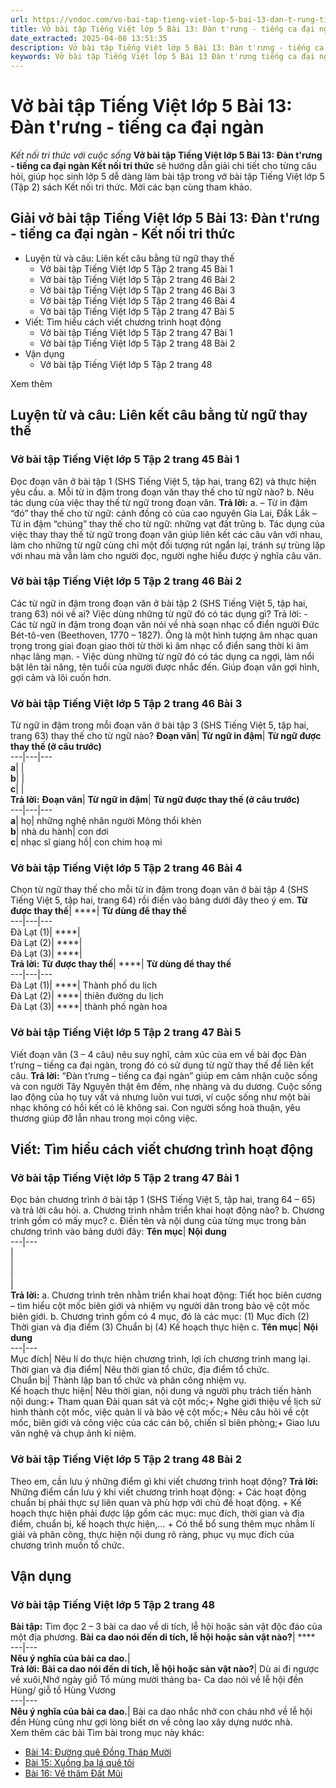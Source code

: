 ```yaml
---
url: https://vndoc.com/vo-bai-tap-tieng-viet-lop-5-bai-13-dan-t-rung-tieng-ca-dai-ngan-339639
title: Vở bài tập Tiếng Việt lớp 5 Bài 13: Đàn t'rưng - tiếng ca đại ngàn - Kết nối tri thức với cuộc sống - VnDoc.com
date_extracted: 2025-04-08 13:51:35
description: Vở bài tập Tiếng Việt lớp 5 Bài 13: Đàn t'rưng - tiếng ca đại ngàn Kết nối tri thức được biên soạn nhằm giúp các em HS nhanh chóng hiểu bài và đạt kết quả tốt trong học tập môn Tiếng Việt lớp 5 sách Kết nối tri thức mới.
keywords: Vở bài tập Tiếng Việt lớp 5 Bài 13 Đàn t'rưng tiếng ca đại ngàn,giải vở bài tập tiếng việt 5 kết nối bài 13 tập 2,giải vbt tiếng tiếng 5 kết nối trang 45 tập 2,giải vbt tiếng việt 5 kết nối Đàn t'rưng tiếng ca đại ngàn,vbt tiếng việt 5 kết nối tập 2,bài 13 Đàn t'rưng tiếng ca đại ngàn
---
```


# Vở bài tập Tiếng Việt lớp 5 Bài 13: Đàn t'rưng - tiếng ca đại ngàn
 _Kết nối tri thức với cuộc sống_
**Vở bài tập Tiếng Việt lớp 5 Bài 13: Đàn t'rưng - tiếng ca đại ngàn Kết nối tri thức** sẽ hướng dẫn giải chi tiết cho từng câu hỏi, giúp học sinh lớp 5 dễ dàng làm bài tập trong vở bài tập Tiếng Việt lớp 5 \(Tập 2\)  sách Kết nối tri thức. Mời các bạn cùng tham khảo.
## Giải vở bài tập Tiếng Việt lớp 5 Bài 13: Đàn t'rưng - tiếng ca đại ngàn - Kết nối tri thức
  * Luyện từ và câu: Liên kết câu bằng từ ngữ thay thế
    * Vở bài tập Tiếng Việt lớp 5 Tập 2 trang 45 Bài 1
    * Vở bài tập Tiếng Việt lớp 5 Tập 2 trang 46 Bài 2
    * Vở bài tập Tiếng Việt lớp 5 Tập 2 trang 46 Bài 3
    * Vở bài tập Tiếng Việt lớp 5 Tập 2 trang 46 Bài 4
    * Vở bài tập Tiếng Việt lớp 5 Tập 2 trang 47 Bài 5
  * Viết: Tìm hiểu cách viết chương trình hoạt động
    * Vở bài tập Tiếng Việt lớp 5 Tập 2 trang 47 Bài 1
    * Vở bài tập Tiếng Việt lớp 5 Tập 2 trang 48 Bài 2
  * Vận dụng
    * Vở bài tập Tiếng Việt lớp 5 Tập 2 trang 48

Xem thêm
## Luyện từ và câu: Liên kết câu bằng từ ngữ thay thế
### Vở bài tập Tiếng Việt lớp 5 Tập 2 trang 45 Bài 1
Đọc đoạn văn ở bài tập 1 \(SHS Tiếng Việt 5, tập hai, trang 62\) và thực hiện yêu cầu.
a. Mỗi từ in đậm trong đoạn văn thay thế cho từ ngữ nào?
b. Nêu tác dụng của việc thay thế từ ngữ trong đoạn văn.
**Trả lời:**
a.
– Từ in đậm “đó” thay thế cho từ ngữ: cánh đồng cỏ của cao nguyên Gia Lai, Đắk Lắk
– Từ in đậm “chúng” thay thế cho từ ngữ: những vạt đất trũng
b. Tác dụng của việc thay thay thế từ ngữ trong đoạn văn giúp liên kết các câu văn với nhau, làm cho những từ ngữ cùng chỉ một đối tượng rút ngắn lại, tránh sự trùng lặp với nhau mà vẫn làm cho người đọc, người nghe hiểu được ý nghĩa câu văn.
### Vở bài tập Tiếng Việt lớp 5 Tập 2 trang 46 Bài 2
Các từ ngữ in đậm trong đoạn văn ở bài tập 2 \(SHS Tiếng Việt 5, tập hai, trang 63\) nói về ai? Việc dùng những từ ngữ đó có tác dụng gì?
Trả lời:
\- Các từ ngữ in đậm trong đoạn văn nói về nhà soạn nhạc cổ điển người Đức Bét-tô-ven \(Beethoven, 1770 – 1827\). Ông là một hình tượng âm nhạc quan trọng trong giai đoạn giao thời từ thời kì âm nhạc cổ điển sang thời kì âm nhạc lãng mạn.
\- Việc dùng những từ ngữ đó có tác dụng ca ngợi, làm nổi bật lên tài năng, tên tuổi của người được nhắc đến. Giúp đoạn văn gợi hình, gợi cảm và lôi cuốn hơn.
### Vở bài tập Tiếng Việt lớp 5 Tập 2 trang 46 Bài 3
Từ ngữ in đậm trong mỗi đoạn văn ở bài tập 3 \(SHS Tiếng Việt 5, tập hai, trang 63\) thay thế cho từ ngữ nào?
**Đoạn văn**| **Từ ngữ in đậm**| **Từ ngữ được thay thế \(ở câu trước\)**  
---|---|---  
**a**| |   
**b**| |   
**c**| |   
**Trả lời:**
**Đoạn văn**| **Từ ngữ in đậm**| **Từ ngữ được thay thế \(ở câu trước\)**  
---|---|---  
**a**|  họ| những nghệ nhân người Mông thổi khèn  
**b**|  nhà du hành| con dơi  
**c**|  nhạc sĩ giang hồ| con chim hoạ mi  
### Vở bài tập Tiếng Việt lớp 5 Tập 2 trang 46 Bài 4
Chọn từ ngữ thay thế cho mỗi từ in đậm trong đoạn văn ở bài tập 4 \(SHS Tiếng Việt 5, tập hai, trang 64\) rồi điền vào bảng dưới đây theo ý em.
**Từ được thay thế**| ****| **Từ dùng để thay thế**  
---|---|---  
Đà Lạt \(1\)| ****|   
Đà Lạt \(2\)| ****|   
Đà Lạt \(3\)| ****|   
**Trả lời:**
**Từ được thay thế**| ****| **Từ dùng để thay thế**  
---|---|---  
Đà Lạt \(1\)| ****|  Thành phố du lịch  
Đà Lạt \(2\)| ****|  thiên đường du lịch  
Đà Lạt \(3\)| ****|  thành phố ngàn hoa  
### Vở bài tập Tiếng Việt lớp 5 Tập 2 trang 47 Bài 5
Viết đoạn văn \(3 – 4 câu\) nêu suy nghĩ, cảm xúc của em về bài đọc Đàn t’rưng – tiếng ca đại ngàn, trong đó có sử dụng từ ngữ thay thế để liên kết câu.
**Trả lời:**
“Đàn t’rưng – tiếng ca đại ngàn” giúp em cảm nhận cuộc sống và con người Tây Nguyên thật êm đềm, nhẹ nhàng và du dương. Cuộc sống lao động của họ tuy vất vả nhưng luôn vui tươi, ví cuộc sống như một bài nhạc không có hồi kết có lẽ không sai. Con người sống hoà thuận, yêu thương giúp đỡ lẫn nhau trong mọi công việc.
## Viết: Tìm hiểu cách viết chương trình hoạt động
### Vở bài tập Tiếng Việt lớp 5 Tập 2 trang 47 Bài 1
Đọc bản chương trình ở bài tập 1 \(SHS Tiếng Việt 5, tập hai, trang 64 – 65\) và trả lời câu hỏi.
a. Chương trình nhằm triển khai hoạt động nào?
b. Chương trình gồm có mấy mục?
c. Điền tên và nội dung của từng mục trong bản chương trình vào bảng dưới đây:
**Tên mục**| **Nội dung**  
---|---  
|   
|   
|   
|   
**Trả lời:**
a. Chương trình trên nhằm triển khai hoạt động: Tiết học biên cương – tìm hiểu cột mốc biên giới và nhiệm vụ người dân trong bảo vệ cột mốc biên giới.
b. Chương trình gồm có 4 mục, đó là các mục:
\(1\) Mục đích
\(2\) Thời gian và địa điểm
\(3\) Chuẩn bị
\(4\) Kế hoạch thực hiện
c.
**Tên mục**| **Nội dung**  
---|---  
Mục đích| Nêu lí do thực hiện chương trình, lợi ích chương trình mang lại.  
Thời gian và địa điểm| Nêu thời gian tổ chức, địa điểm tổ chức.  
Chuẩn bị| Thành lập ban tổ chức và phân công nhiệm vụ.  
Kế hoạch thực hiện| Nêu thời gian, nội dung và người phụ trách tiến hành nội dung:\+ Tham quan Đài quan sát và cột mốc;\+ Nghe giới thiệu về lịch sử hình thành cột mốc, việc quản lí và bảo vệ cột mốc;\+ Nêu câu hỏi về cột mốc, biên giới và công việc của các cán bộ, chiến sĩ biên phòng;\+ Giao lưu văn nghệ và chụp ảnh kỉ niệm.  
### Vở bài tập Tiếng Việt lớp 5 Tập 2 trang 48 Bài 2
Theo em, cần lưu ý những điểm gì khi viết chương trình hoạt động?
**Trả lời:**
Những điểm cần lưu ý khi viết chương trình hoạt động:
\+ Các hoạt động chuẩn bị phải thực sự liên quan và phù hợp với chủ đề hoạt động.
\+ Kế hoạch thực hiện phải được lập gồm các mục: mục đích, thời gian và địa điểm, chuẩn bị, kế hoạch thực hiện,…
\+ Có thể bổ sung thêm mục nhằm lí giải và phân công, thực hiện nội dung rõ ràng, phục vụ mục đích của chương trình muốn tổ chức.
## Vận dụng
### Vở bài tập Tiếng Việt lớp 5 Tập 2 trang 48
**Bài tập:** Tìm đọc 2 – 3 bài ca dao về di tích, lễ hội hoặc sản vật độc đáo của một địa phương.
**Bài ca dao nói đến di tích, lễ hội hoặc sản vật nào?**| ****  
---|---  
**Nêu ý nghĩa của bài ca dao.**|   
**Trả lời:**
**Bài ca dao nói đến di tích, lễ hội hoặc sản vật nào?**|  Dù ai đi ngược về xuôi,Nhớ ngày giỗ Tổ mùng mười tháng ba\- Ca dao nói về lễ hội đền Hùng/ giỗ tổ Hùng Vương  
---|---  
**Nêu ý nghĩa của bài ca dao.**|  Bài ca dao nhắc nhở con cháu nhớ về lễ hội đền Hùng cũng như gợi lòng biết ơn về công lao xây dựng nước nhà.  
Xem thêm các bài Tìm bài trong mục này khác:
  * [Bài 14: Đường quê Đồng Tháp Mười](</vo-bai-tap-tieng-viet-lop-5-bai-14-duong-que-dong-thap-muoi-339640>)
  * [Bài 15: Xuồng ba lá quê tôi](</vo-bai-tap-tieng-viet-lop-5-bai-15-xuong-ba-la-que-toi-339645>)
  * [Bài 16: Về thăm Đất Mũi ](</vo-bai-tap-tieng-viet-lop-5-bai-16-ve-tham-dat-mui-339646>)


